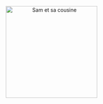 <div align="center">
        <img src="https://i.pinimg.com/736x/50/ca/99/50ca997c4016a465a5c60c86f4c6a1f9.jpg" alt="Sam et sa cousine" style="width:250px; height:250px;"/>
</div>
